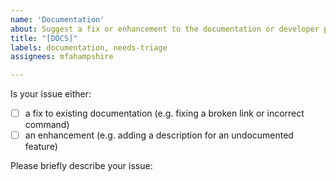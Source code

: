 ```yaml
---
name: 'Documentation'
about: Suggest a fix or enhancement to the documentation or developer portal content
title: "[DOCS]"
labels: documentation, needs-triage
assignees: mfahampshire

---
```


Is your issue either: 
- [ ] a fix to existing documentation (e.g. fixing a broken link or incorrect command) 
- [ ] an enhancement (e.g. adding a description for an undocumented feature)

Please briefly describe your issue:
